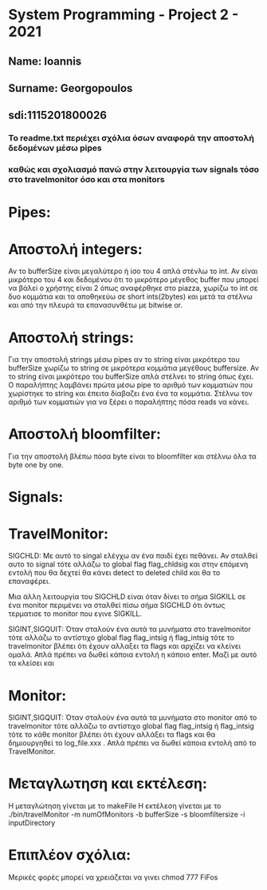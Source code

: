 # System Programming - Project 2 - 2021

## Name: Ioannis
## Surname: Georgopoulos
## sdi:1115201800026

###           Το readme.txt περιέχει σχόλια όσων αναφορά την αποστολή δεδομένων μέσω pipes           
### καθώς και σχολιασμό πανώ στην λειτουργία των signals τόσο στο travelmonitor όσο και στα monitors

Pipes:
======

Αποστολή integers:
==================
Αν το bufferSize είναι μεγαλύτερο ή ίσο του 4 απλά στένλω το int. Αν είναι μικρότερο του 4 και δεδομένου ότι 
το μικρότερο μέγεθος buffer που μπορεί να βάλεi ο χρήστης είναι 2 όπως αναφέρθηκε στο piazza, χωρίζω το int σε δυο
κομμάτια και τα αποθηκεύω σε short ints(2bytes) και μετά τα στέλνω και από την πλευρά τα επανασυνθέτω με bitwise or.

Αποστολή strings:
=================
Για την αποστολή strings μέσω pipes αν το string είναι μικρότερο του bufferSize χωρίζω το string σε μικρότερα
κομμάτια μεγέθους buffersize. Αν το string είναι μικρότερο του bufferSize απλά στέλνει το string όπως έχει.
Ο παραλήπτης λαμβάνει πρώτα μέσω pipe το αριθμό των κομματιών που χωρίστηκε το string και έπειτα δίαβαζει ένα ένα
τα κομμάτια. Στέλνω τον αριθμό των κομματιών για να ξέρει ο παραλήπτης πόσα reads να κάνει.

Αποστολή bloomfilter:
=====================
Για την αποστολή βλέπω πόσα byte είναι το bloomfilter και στέλνω όλα τα byte one by one.

Signals:
========

TravelMonitor:
==============
SIGCHLD:
Με αυτό το singal ελέγχω αν ένα παιδί έχει πεθάνει. Αν σταλθεί αυτο το signal τότε αλλάζω το global flag flag_chldsig
και στην επόμενη εντολή που θα δεχτεί θα κάνει detect το deleted child και θα το επαναφέρει.

Μια άλλη λειτουργία του SIGCHLD είναι όταν δίνει το σήμα SIGKILL σε ένα monitor περιμένει να σταλθεί πίσω σήμα SIGCHLD
ότι όντως τερματισε το monitor που εγινε SIGKILL.

SIGINT,SIGQUIT:
Όταν σταλούν ένα αυτά τα μυνήματα στο travelmonitor τότε αλλάζω το αντίστιχο global flag flag_intsig ή flag_intsig τότε το
travelmonitor βλέπει ότι έχουν αλλαξει τα flags και αρχίζει να κλείνει ομαλά. Απλά πρέπει να δωθεί κάποια εντολή η κάποιο enter.
Μαζί με αυτό τα κλείσει και

Monitor:
========
SIGINT,SIGQUIT:
Όταν σταλούν ένα αυτά τα μυνήματα στο monitor από το travelmonitor τότε αλλάζω το αντίστιχο global flag flag_intsig ή flag_intsig τότε το
κάθε monitor βλέπει ότι έχουν αλλάξει τα flags και θα δημιουργηθεί το log_file.xxx . Απλά πρέπει να δωθεί κάποια εντολή από το TravelMonitor.

Μεταγλωτηση και εκτέλεση:
=========================
Η μεταγλώτηση γίνεται με το makeFile
Η εκτέλεση γίνεται με το ./bin/travelMonitor -m numOfMonitors -b bufferSize -s bloomfiltersize -i inputDirectory

Επιπλέον σχόλια:
====
Μερικές φορές μπορεί να χρειάζεται να γινει chmod 777 FiFos

